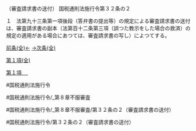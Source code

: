 （審査請求書の送付）
国税通則法施行令第３２条の２

１　法第九十三条第一項後段（答弁書の提出等）の規定による審査請求書の送付は、審査請求書の副本（法第百十二条第三項（誤つた教示をした場合の救済）の規定の適用がある場合にあつては、審査請求書の写し）によつてする。

[前条(全)←](国税通則法施行＿令＿第３２条_.md)    [→次条(全)](国税通則法施行＿令＿第３２条の３_.md)

[第１項(全)](国税通則法施行＿令＿第３２条の２第１項_.md)  

[第１項 　 ](国税通則法施行＿令＿第３２条の２第１項.md)  

#国税通則法施行令

#国税通則法施行令/_第８章不服審査

#国税通則法施行令/_第８章不服審査/第３２条の２（審査請求書の送付）

#国税通則法施行令/第３２条の２（審査請求書の送付）

